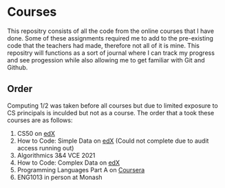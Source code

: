 # Courses
This repositry consists of all the code from the online courses that I have done.
Some of these assignments required me to add to the pre-existing code that the teachers had made, therefore not all of it is mine. 
This repositry will functions as a sort of journal where I can track my progress and see progession while also allowing me to get familiar with Git and Github. 
## Order
Computing 1/2 was taken before all courses but due to limited exposure to CS principals is inculded but not as a course.
The order that a took these courses are as follows:
1. CS50 on [edX](https://www.edx.org/course/cs50s-introduction-to-computer-science)
2. How to Code: Simple Data on [edX](https://www.edx.org/course/how-to-code-simple-data) (Could not complete due to audit access running out)
3. Algorithmics 3&4 VCE 2021
4. How to Code: Complex Data on [edX](https://www.edx.org/course/how-to-code-complex-data)
5. Programming Languages Part A on [Coursera](https://www.coursera.org/learn/programming-languages)
6. ENG1013 in person at Monash

